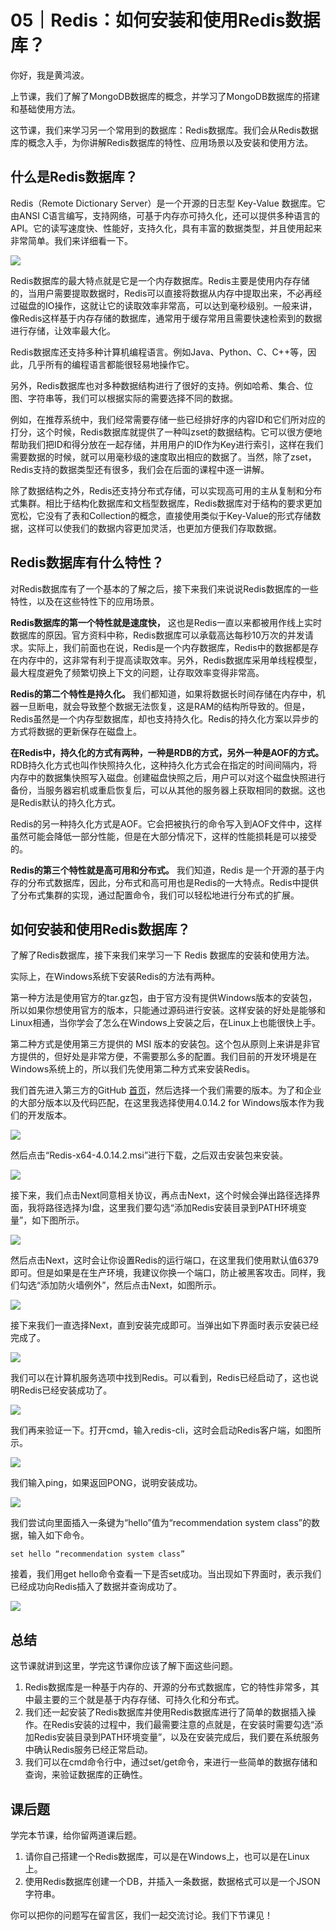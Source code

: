 # 05｜Redis：如何安装和使用Redis数据库？
你好，我是黄鸿波。

上节课，我们了解了MongoDB数据库的概念，并学习了MongoDB数据库的搭建和基础使用方法。

这节课，我们来学习另一个常用到的数据库：Redis数据库。我们会从Redis数据库的概念入手，为你讲解Redis数据库的特性、应用场景以及安装和使用方法。

## 什么是Redis数据库？

Redis（Remote Dictionary Server）是一个开源的日志型 Key-Value 数据库。它由ANSI C语言编写，支持网络，可基于内存亦可持久化，还可以提供多种语言的API。它的读写速度快、性能好，支持久化，具有丰富的数据类型，并且使用起来非常简单。我们来详细看一下。

![](images/649902/ceef01e19bdc713961a382yy9776dddf.png)

Redis数据库的最大特点就是它是一个内存数据库。Redis主要是使用内存存储的，当用户需要提取数据时，Redis可以直接将数据从内存中提取出来，不必再经过磁盘的IO操作，这就让它的读取效率非常高，可以达到毫秒级别。一般来讲，像Redis这样基于内存存储的数据库，通常用于缓存常用且需要快速检索到的数据进行存储，让效率最大化。

Redis数据库还支持多种计算机编程语言。例如Java、Python、C、C++等，因此，几乎所有的编程语言都能很轻易地操作它。

另外，Redis数据库也对多种数据结构进行了很好的支持。例如哈希、集合、位图、字符串等，我们可以根据实际的需要选择不同的数据。

例如，在推荐系统中，我们经常需要存储一些已经排好序的内容ID和它们所对应的打分，这个时候，Redis数据库就提供了一种叫zset的数据结构。它可以很方便地帮助我们把ID和得分放在一起存储，并用用户的ID作为Key进行索引，这样在我们需要数据的时候，就可以用毫秒级的速度取出相应的数据了。当然，除了zset，Redis支持的数据类型还有很多，我们会在后面的课程中逐一讲解。

除了数据结构之外，Redis还支持分布式存储，可以实现高可用的主从复制和分布式集群。相比于结构化数据库和文档型数据库，Redis数据库对于结构的要求更加宽松，它没有了表和Collection的概念，直接使用类似于Key-Value的形式存储数据，这样可以使我们的数据内容更加灵活，也更加方便我们存取数据。

## Redis数据库有什么特性？

对Redis数据库有了一个基本的了解之后，接下来我们来说说Redis数据库的一些特性，以及在这些特性下的应用场景。

**Redis数据库的第一个特性就是速度快，** 这也是Redis一直以来都被用作线上实时数据库的原因。官方资料中称，Redis数据库可以承载高达每秒10万次的并发请求。实际上，我们前面也在说，Redis是一个内存数据库，Redis中的数据都是存在内存中的，这非常有利于提高读取效率。另外，Redis数据库采用单线程模型，最大程度避免了频繁切换上下文的问题，让存取效率变得非常高。

**Redis的第二个特性是持久化。** 我们都知道，如果将数据长时间存储在内存中，机器一旦断电，就会导致整个数据无法恢复，这是RAM的结构所导致的。但是，Redis虽然是一个内存型数据库，却也支持持久化。Redis的持久化方案以异步的方式将数据的更新保存在磁盘上。

**在Redis中，持久化的方式有两种，一种是RDB的方式，另外一种是AOF的方式。** RDB持久化方式也叫作快照持久化，这种持久化方式会在指定的时间间隔内，将内存中的数据集快照写入磁盘。创建磁盘快照之后，用户可以对这个磁盘快照进行备份，当服务器宕机或重启恢复后，可以从其他的服务器上获取相同的数据。这也是Redis默认的持久化方式。

Redis的另一种持久化方式是AOF。它会把被执行的命令写入到AOF文件中，这样虽然可能会降低一部分性能，但是在大部分情况下，这样的性能损耗是可以接受的。

**Redis的第三个特性就是高可用和分布式。** 我们知道，Redis 是一个开源的基于内存的分布式数据库，因此，分布式和高可用也是Redis的一大特点。Redis中提供了分布式集群的实现，通过配置命令，我们可以轻松地进行分布式的扩展。

## 如何安装和使用Redis数据库？

了解了Redis数据库，接下来我们来学习一下 Redis 数据库的安装和使用方法。

实际上，在Windows系统下安装Redis的方法有两种。

第一种方法是使用官方的tar.gz包，由于官方没有提供Windows版本的安装包，所以如果你想使用官方的版本，只能通过源码进行安装。这样安装的好处是能够和Linux相通，当你学会了怎么在Windows上安装之后，在Linux上也能很快上手。

第二种方式是使用第三方提供的 MSI 版本的安装包。这个包从原则上来讲是非官方提供的，但好处是非常方便，不需要那么多的配置。我们目前的开发环境是在Windows系统上的，所以我们先使用第二种方式来安装Redis。

我们首先进入第三方的GitHub [首页](https://github.com/tporadowski/redis/releases)，然后选择一个我们需要的版本。为了和企业的大部分版本以及代码匹配，在这里我选择使用4.0.14.2 for Windows版本作为我们的开发版本。

![](images/649902/9c6yyeef07c852bb4fde87a2f5d23c35.png)

然后点击“Redis-x64-4.0.14.2.msi”进行下载，之后双击安装包来安装。

![](images/649902/7ae63e83aa6eea087a3e74ed493e67d0.png)

接下来，我们点击Next同意相关协议，再点击Next，这个时候会弹出路径选择界面，我将路径选择为I盘，这里我们要勾选“添加Redis安装目录到PATH环境变量”，如下图所示。

![](images/649902/10b90018457808ece34b2ff45762a380.png)

然后点击Next，这时会让你设置Redis的运行端口，在这里我们使用默认值6379即可。但是如果是在生产环境，我建议你换一个端口，防止被黑客攻击。同样，我们勾选“添加防火墙例外”，然后点击Next，如图所示。

![](images/649902/74a00a96f0c15163583767e8382cd226.png)

接下来我们一直选择Next，直到安装完成即可。当弹出如下界面时表示安装已经完成了。

![](images/649902/ffc5306a057a5460764492400ee2bee9.png)

我们可以在计算机服务选项中找到Redis。可以看到，Redis已经启动了，这也说明Redis已经安装成功了。

![](images/649902/d81dd15cd4e0ee5e783fbf30a0c17f87.png)

我们再来验证一下。打开cmd，输入redis-cli，这时会启动Redis客户端，如图所示。

![](images/649902/cbd8624f92015d58cb3d3c6ce84790f2.png)

我们输入ping，如果返回PONG，说明安装成功。

![](images/649902/1d61c7e049a9110b3a73ccac2635c6aa.png)

我们尝试向里面插入一条键为“hello”值为“recommendation system class”的数据，输入如下命令。

```
set hello “recommendation system class”

```

接着，我们用get hello命令查看一下是否set成功。当出现如下界面时，表示我们已经成功向Redis插入了数据并查询成功了。

![](images/649902/6bb4bb289d0e2df29a67703e624e8393.png)

## 总结

这节课就讲到这里，学完这节课你应该了解下面这些问题。

1. Redis数据库是一种基于内存的、开源的分布式数据库，它的特性非常多，其中最主要的三个就是基于内存存储、可持久化和分布式。
2. 我们还一起安装了Redis数据库并使用Redis数据库进行了简单的数据插入操作。在Redis安装的过程中，我们最需要注意的点就是，在安装时需要勾选“添加Redis安装目录到PATH环境变量”，以及在安装完成后，我们要在系统服务中确认Redis服务已经正常启动。
3. 我们可以在cmd命令行中，通过set/get命令，来进行一些简单的数据存储和查询，来验证数据库的正确性。

## 课后题

学完本节课，给你留两道课后题。

1. 请你自己搭建一个Redis数据库，可以是在Windows上，也可以是在Linux上。
2. 使用Redis数据库创建一个DB，并插入一条数据，数据格式可以是一个JSON字符串。

你可以把你的问题写在留言区，我们一起交流讨论。我们下节课见！